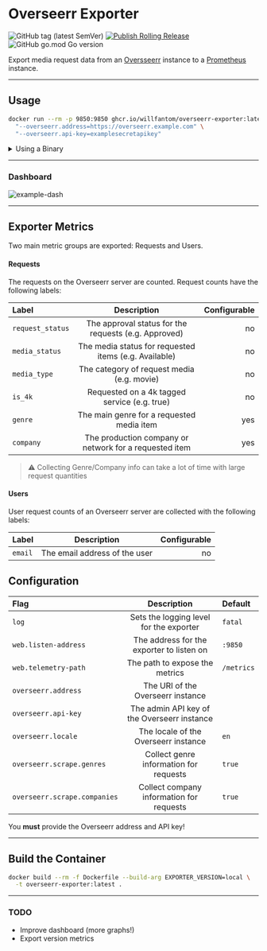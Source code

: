 # Overseerr Exporter

![GitHub tag (latest SemVer)](https://img.shields.io/github/v/tag/willfantom/overseerr-exporter?color=g&label=Latest%20Version&logo=github)
[![Publish Rolling Release](https://github.com/WillFantom/overseerr-exporter/actions/workflows/rolling-release.yml/badge.svg?branch=main)](https://github.com/WillFantom/overseerr-exporter/actions/workflows/rolling-release.yml)
![GitHub go.mod Go version](https://img.shields.io/github/go-mod/go-version/willfantom/overseerr-exporter)

Export media request data from an [Oversseerr](https://overseerr.dev) instance to a [Prometheus](https://prometheus.io) instance.

---

## Usage

```bash
docker run --rm -p 9850:9850 ghcr.io/willfantom/overseerr-exporter:latest \
  "--overseerr.address=https://overseerr.example.com" \
  "--overseerr.api-key=examplesecretapikey"
```

<details>

<summary>Using a Binary</summary>

- Download the appropiate binary version from the GitHub releases page

- ```bash
  overseerr-exporter \
    --overseerr.address=https://overseerr.example.com \
    --overseerr.api-key=examplesecretapikey
  ```

</details>


---

### Dashboard

![example-dash](./grafana/dashboard.png)

---

## Exporter Metrics

Two main metric groups are exported: Requests and Users.

#### Requests

The requests on the Overseerr server are counted. Request counts have the following labels:

| Label            |                      Description                       | Configurable |
| :--------------- | :----------------------------------------------------: | -----------: |
| `request_status` |  The approval status for the requests (e.g. Approved)  |           no |
| `media_status`   | The media status for requested items (e.g. Available)  |           no |
| `media_type`     |       The category of request media (e.g. movie)       |           no |
| `is_4k`          |      Requested on a 4k tagged service (e.g. true)      |           no |
| `genre`          |       The main genre for a requested media item        |          yes |
| `company`        | The production company or network for a requested item |          yes |

> ⚠️  Collecting Genre/Company info can take a lot of time with large request quantities

#### Users

User request counts of an Overseerr server are collected with the following labels:

| Label   |          Description          | Configurable |
| :------ | :---------------------------: | -----------: |
| `email` | The email address of the user |           no |


## Configuration

| Flag                         |                 Description                 | Default    |
| :--------------------------- | :-----------------------------------------: | :--------- |
| `log`                        |   Sets the logging level for the exporter   | `fatal`    |
| `web.listen-address`         |  The address for the exporter to listen on  | `:9850`    |
| `web.telemetry-path`         |       The path to expose the metrics        | `/metrics` |
| `overseerr.address`          |      The URI of the Overseerr instance      |            |
| `overseerr.api-key`          | The admin API key of the Overseerr instance |            |
| `overseerr.locale`           |    The locale of the Overseerr instance     | `en`       |
| `overseerr.scrape.genres`    |   Collect genre information for requests    | `true`     |
| `overseerr.scrape.companies` |  Collect company information for requests   | `true`     |

You **must** provide the Overseerr address and API key!

---

## Build the Container

```bash
docker build --rm -f Dockerfile --build-arg EXPORTER_VERSION=local \
  -t overseerr-exporter:latest .
```


---

### TODO

 - Improve dashboard (more graphs!)
 - Export version metrics
